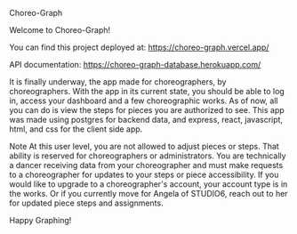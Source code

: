 Choreo-Graph

Welcome to Choreo-Graph!

You can find this project deployed at: https://choreo-graph.vercel.app/

API documentation: https://choreo-graph-database.herokuapp.com/

It is finally underway, the app made for choreographers, by choreographers. With the app in its current state, you should be able to log in, access your dashboard and a few choreographic works. As of now, all you can do is view the steps for pieces you are authorized to see. This app was made using postgres for backend data, and express, react, javascript, html, and css for the client side app.

Note At this user level, you are not allowed to adjust pieces or steps. That ability is reserved for choreographers or administrators. You are technically a dancer receiving data from your choreographer and must make requests to a choreographer for updates to your steps or piece accessibility. If you would like to upgrade to a choreographer's account, your account type is in the works. Or if you currently move for Angela of STUDIO6, reach out to her for updated piece steps and assignments.

Happy Graphing!
